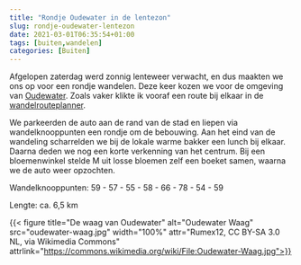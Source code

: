 ```yaml
---
title: "Rondje Oudewater in de lentezon"
slug: rondje-oudewater-lentezon
date: 2021-03-01T06:35:54+01:00
tags: [buiten,wandelen]
categories: [Buiten]
---
```


Afgelopen zaterdag werd zonnig lenteweer verwacht, en dus maakten we ons op voor een rondje wandelen.
Deze keer kozen we voor de omgeving van [Oudewater][oudewater].
Zoals vaker klikte ik vooraf een route bij elkaar in de [wandelrouteplanner][planner].

We parkeerden de auto aan de rand van de stad en liepen via wandelknooppunten een rondje om de bebouwing. Aan het eind van de wandeling scharrelden we bij de lokale warme bakker een lunch bij elkaar. Daarna deden we nog een korte verkenning van het centrum. Bij een bloemenwinkel stelde M uit losse bloemen zelf een boeket samen, waarna we de auto weer opzochten. 

Wandelknooppunten: 59 - 57 - 55 - 58 - 66 - 78 - 54 - 59

Lengte: ca. 6,5 km

{{< figure title="De waag van Oudewater" alt="Oudewater Waag" src="oudewater-waag.jpg" width="100%" attr="Rumex12, CC BY-SA 3.0 NL, via Wikimedia Commons" attrlink="https://commons.wikimedia.org/wiki/File:Oudewater-Waag.jpg">}}

[oudewater]: https://nl.wikipedia.org/wiki/Oudewater
[planner]: https://www.wandelnet.nl/wandelrouteplanner